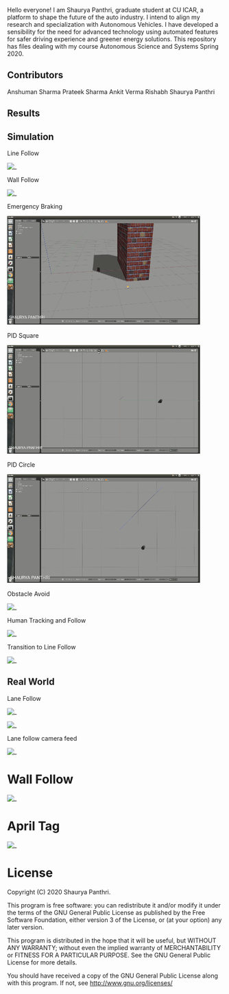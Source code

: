 Hello everyone!
I am Shaurya Panthri, graduate student at CU ICAR, a platform to shape the future of the auto industry.
I intend to align my research and specialization with Autonomous Vehicles. 
I have developed a sensibility for the need for advanced technology using automated features for safer driving experience and greener energy solutions. 
This repository has files dealing with my course Autonomous Science and Systems Spring 2020.

## Contributors
Anshuman Sharma
Prateek Sharma
Ankit Verma
Rishabh 
Shaurya Panthri



## Results

## Simulation

Line Follow

![_](https://github.com/spanthr/ADAS_ROS_Differential_Drive_Robot/blob/master/Images/8.gif)


Wall Follow

![_](https://github.com/spanthr/ADAS_ROS_Differential_Drive_Robot/blob/master/Images/10.gif)

Emergency Braking

![_](https://github.com/spanthr/ADAS_ROS_Differential_Drive_Robot/blob/master/Images/11.gif)

PID Square

![_](https://github.com/spanthr/ADAS_ROS_Differential_Drive_Robot/blob/master/Images/12.gif)



PID Circle

![_](https://github.com/spanthr/ADAS_ROS_Differential_Drive_Robot/blob/master/Images/7.gif)

Obstacle Avoid

![_](https://github.com/spanthr/ADAS_ROS_Differential_Drive_Robot/blob/master/Images/13.gif)


Human Tracking and Follow

![_](https://github.com/spanthr/ADAS_ROS_Differential_Drive_Robot/blob/master/Images/2.gif)


Transition to Line Follow

![_](https://github.com/spanthr/ADAS_ROS_Differential_Drive_Robot/blob/master/Images/3.gif)

## Real World

Lane Follow

![_](https://github.com/spanthr/ADAS_ROS_Differential_Drive_Robot/blob/master/Images/4.gif)


![_](https://github.com/spanthr/ADAS_ROS_Differential_Drive_Robot/blob/master/Images/6.gif)

Lane follow camera feed


![_](https://github.com/spanthr/ADAS_ROS_Differential_Drive_Robot/blob/master/Images/9.gif)


# Wall Follow


![_](https://github.com/spanthr/ADAS_ROS_Differential_Drive_Robot/blob/master/Images/5.gif)




# April Tag

![_](https://github.com/spanthr/ADAS_ROS_Differential_Drive_Robot/blob/master/Images/1.gif)


# License
Copyright (C) 2020 Shaurya Panthri.

This program is free software: you can redistribute it and/or modify it under the terms of the GNU General Public License as published by the Free Software Foundation, either version 3 of the License, or (at your option) any later version.

This program is distributed in the hope that it will be useful, but WITHOUT ANY WARRANTY; without even the implied warranty of MERCHANTABILITY or FITNESS FOR A PARTICULAR PURPOSE. See the GNU General Public License for more details.

You should have received a copy of the GNU General Public License along with this program. If not, see http://www.gnu.org/licenses/

